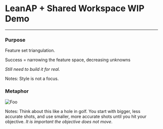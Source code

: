 # LeanAP + Shared Workspace WIP Demo

---

### Purpose

Feature set triangulation.

Success = narrowing the feature space, decreasing unknowns

_Still need to build it for real._

Notes:
  Style is not a focus.

### Metaphor

![Foo](img/golf.png)

Notes:
  Think about this like a hole in golf.  You start with bigger, less accurate shots, and use smaller, more accurate shots until you hit your objective.  _It is important the objective does not move_.
